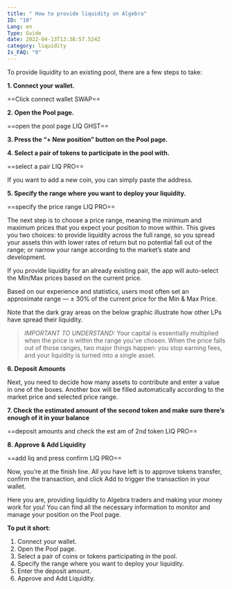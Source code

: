 ```yaml
---
title: " How to provide liquidity on Algebra"
ID: "10"
Lang: en
Type: Guide
date: 2022-04-13T13:38:57.524Z
category: liquidity
Is_FAQ: "0"
---
```

To provide liquidity to an existing pool, there are a few steps to take:

**1. Connect your wallet.**

\==Click connect wallet SWAP==

**2. Open the Pool page.**

\==open the pool page LIQ GHST==

**3. Press the “+ New position” button on the Pool page.**

**4. Select a pair of tokens to participate in the pool with.**

\==select a pair LIQ PRO==

If you want to add a new coin, you can simply paste the address.

**5. Specify the range where you want to deploy your liquidity.**

\==specify the price range LIQ PRO==

The next step is to choose a price range, meaning the minimum and maximum prices that you expect your position to move within. This gives you two choices: to provide liquidity across the full range, so you spread your assets thin with lower rates of return but no potential fall out of the range; or narrow your range according to the market’s state and development.

If you provide liquidity for an already existing pair, the app will auto-select the Min/Max prices based on the current price.

Based on our experience and statistics, users most often set an approximate range — ± 30% of the current price for the Min & Max Price.

Note that the dark gray areas on the below graphic illustrate how other LPs have spread their liquidity.

> *IMPORTANT TO UNDERSTAND:* Your capital is essentially multiplied when the price is within the range you’ve chosen. When the price falls out of those ranges, two major things happen: you stop earning fees, and your liquidity is turned into a single asset.

**6. Deposit Amounts**

Next, you need to decide how many assets to contribute and enter a value in one of the boxes. Another box will be filled automatically according to the market price and selected price range.

**7. Check the estimated amount of the second token and make sure there’s enough of it in your balance**

\==deposit amounts and check the est am of 2nd token LIQ PRO==





**8. Approve & Add Liquidity**

\==add liq and press confirm LIQ PRO==

Now, you’re at the finish line. All you have left is to approve tokens transfer, confirm the transaction, and click Add to trigger the transaction in your wallet.

Here you are, providing liquidity to Algebra traders and making your money work for you! You can find all the necessary information to monitor and manage your position on the Pool page.

**To put it short:**

1. Connect your wallet.
2. Open the Pool page.
3. Select a pair of coins or tokens participating in the pool.
4. Specify the range where you want to deploy your liquidity.
5. Enter the deposit amount.
6. Approve and Add Liquidity.